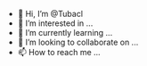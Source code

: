 - 👋 Hi, I’m @Tubacl
- 👀 I’m interested in ...
- 🌱 I’m currently learning ...
- 💞️ I’m looking to collaborate on ...
- 📫 How to reach me ...

<!---
Tubacl/Tubacl is a ✨ special ✨ repository because its `README.md` (this file) appears on your GitHub profile.
You can click the Preview link to take a look at your changes.
--->
